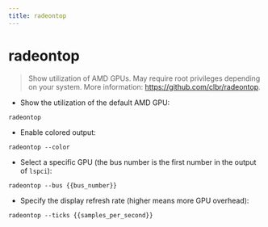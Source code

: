 ```yaml
---
title: radeontop
---
```

# radeontop

> Show utilization of AMD GPUs.
> May require root privileges depending on your system.
> More information: <https://github.com/clbr/radeontop>.

- Show the utilization of the default AMD GPU:

`radeontop`

- Enable colored output:

`radeontop --color`

- Select a specific GPU (the bus number is the first number in the output of `lspci`):

`radeontop --bus {{bus_number}}`

- Specify the display refresh rate (higher means more GPU overhead):

`radeontop --ticks {{samples_per_second}}`
